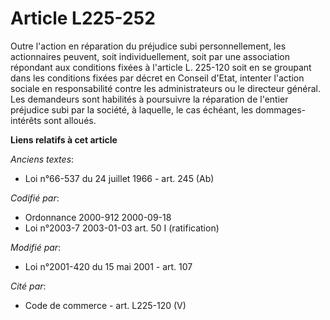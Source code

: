 # Article L225-252

Outre l'action en réparation du préjudice subi personnellement, les actionnaires peuvent, soit individuellement, soit par une
association répondant aux conditions fixées à l'article L. 225-120 soit en se groupant dans les conditions fixées par décret
en Conseil d'Etat, intenter l'action sociale en responsabilité contre les administrateurs ou le directeur général. Les
demandeurs sont habilités à poursuivre la réparation de l'entier préjudice subi par la société, à laquelle, le cas échéant,
les dommages-intérêts sont alloués.

**Liens relatifs à cet article**

_Anciens textes_:

  - Loi n°66-537 du 24 juillet 1966 - art. 245 (Ab)

_Codifié par_:

  - Ordonnance 2000-912 2000-09-18
  - Loi n°2003-7 2003-01-03 art. 50 I (ratification)

_Modifié par_:

  - Loi n°2001-420 du 15 mai 2001 - art. 107

_Cité par_:

  - Code de commerce - art. L225-120 (V)
